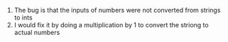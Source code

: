 1. The bug is that the inputs of numbers were not converted from strings to ints
2. I would fix it by doing a multiplication by 1 to convert the striong to actual numbers
